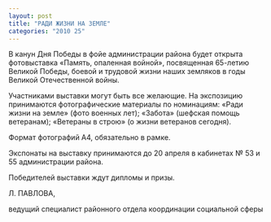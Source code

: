 ```yaml
---
layout: post
title: "РАДИ ЖИЗНИ НА ЗЕМЛЕ"
categories: "2010 25"
---
```


В канун Дня Победы в фойе администрации района будет открыта фотовыставка «Память, опаленная войной», посвященная 65-летию Великой Победы, боевой и трудовой жизни наших земляков в годы Великой Отечественной войны.

Участниками выставки могут быть все желающие. На экспозицию принимаются фотографические материалы по номинациям: «Ради жизни на земле» (фото военных лет); «Забота» (шефская помощь ветеранам); «Ветераны в строю» (о жизни ветеранов сегодня).

Формат фотографий А4, обязательно в рамке.

Экспонаты на выставку принимаются до 20 апреля в кабинетах № 53 и 55 администрации района.

Победителей выставки ждут дипломы и призы.

Л. ПАВЛОВА,

ведущий специалист районного отдела координации социальной сферы


